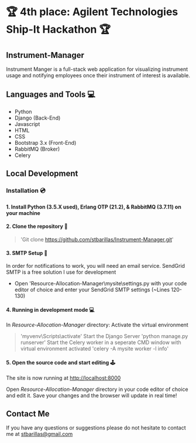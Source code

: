 # 🏆 4th place: Agilent Technologies Ship-It Hackathon 🏆
 
## Instrument-Manager
Instrument Manger is a full-stack web application for visualizing instrument usage and notifying employees once their instrument of interest is available.


## Languages and Tools 💻
- Python
- Django (Back-End)
- Javascript
- HTML
- CSS
- Bootstrap 3.x (Front-End)
- RabbitMQ (Broker)
- Celery


## Local Development
### Installation 💿
#### 1.	Install Python (3.5.X used), Erlang OTP (21.2), & RabbitMQ (3.7.11) on your machine 


#### 2.	Clone the repository 📝
> 'Git clone https://github.com/stbarillas/Instrument-Manager.git'


#### 3. SMTP Setup 💌
In order for notifications to work, you will need an email service. SendGrid SMTP is a free solution I use for development
- Open 'Resource-Allocation-Manager\mysite\settings.py with your code editor of choice and enter your SendGrid SMTP settings (~Lines 120-130)


#### 4.	Running in development mode 💻
In *Resource-Allocation-Manager* directory:
Activate the virtual environment
> 'myvenv\Scripts\activate'
Start the Django Server
> 'python manage.py runserver'
Start the Celery worker in a seperate CMD window with virtual environment activated
> 'celery -A mysite worker -l info'


#### 5.	Open the source code and start editing 🕹
The site is now running at
[http://localhost:8000](http://localhost:8000)

Open *Resource-Allocation-Manager* directory in your code editor of choice and edit it. Save your changes and the browser will update in real time!


## Contact Me
If you have any questions or suggestions please do not hesitate to contact me at stbarillas@gmail.com
